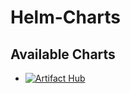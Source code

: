 # Helm-Charts

## Available Charts

- [![Artifact Hub](https://img.shields.io/endpoint?url=https://artifacthub.io/badge/repository/mlflow-server)](https://artifacthub.io/packages/search?repo=mlflow-server)
